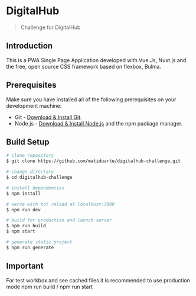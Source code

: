 # DigitalHub

> Challenge for DigitalHub

## Introduction

This is a PWA Single Page Application developed with Vue.Js, Nuxt.js and the free, open source CSS framework based on flexbox, Bulma.
 
## Prerequisites
Make sure you have installed all of the following prerequisites on your development machine:
* Git - [Download & Install Git](https://git-scm.com/downloads).
* Node.js - [Download & Install Node.js](https://nodejs.org/en/download/) and the npm package manager.
 

## Build Setup

``` bash
# clone repository
$ git clone https://github.com/matiduarte/digitalhub-challenge.git

# change directory
$ cd digitalhub-challenge

# install dependencies
$ npm install

# serve with hot reload at localhost:3000
$ npm run dev

# build for production and launch server
$ npm run build
$ npm start

# generate static project
$ npm run generate
```
## Important

For test workbox and see cached files it is recommended to use production mode npm run build / npm run start
